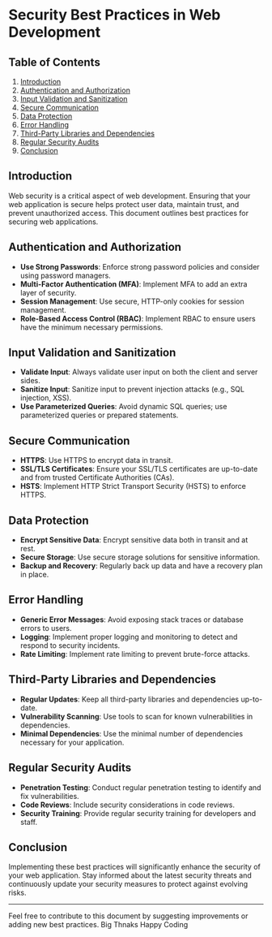 # Security Best Practices in Web Development

## Table of Contents
1. [Introduction](#introduction)
2. [Authentication and Authorization](#authentication-and-authorization)
3. [Input Validation and Sanitization](#input-validation-and-sanitization)
4. [Secure Communication](#secure-communication)
5. [Data Protection](#data-protection)
6. [Error Handling](#error-handling)
7. [Third-Party Libraries and Dependencies](#third-party-libraries-and-dependencies)
8. [Regular Security Audits](#regular-security-audits)
9. [Conclusion](#conclusion)

## Introduction

Web security is a critical aspect of web development. Ensuring that your web application is secure helps protect user data, maintain trust, and prevent unauthorized access. This document outlines best practices for securing web applications.

## Authentication and Authorization

- **Use Strong Passwords**: Enforce strong password policies and consider using password managers.
- **Multi-Factor Authentication (MFA)**: Implement MFA to add an extra layer of security.
- **Session Management**: Use secure, HTTP-only cookies for session management.
- **Role-Based Access Control (RBAC)**: Implement RBAC to ensure users have the minimum necessary permissions.

## Input Validation and Sanitization

- **Validate Input**: Always validate user input on both the client and server sides.
- **Sanitize Input**: Sanitize input to prevent injection attacks (e.g., SQL injection, XSS).
- **Use Parameterized Queries**: Avoid dynamic SQL queries; use parameterized queries or prepared statements.

## Secure Communication

- **HTTPS**: Use HTTPS to encrypt data in transit.
- **SSL/TLS Certificates**: Ensure your SSL/TLS certificates are up-to-date and from trusted Certificate Authorities (CAs).
- **HSTS**: Implement HTTP Strict Transport Security (HSTS) to enforce HTTPS.

## Data Protection

- **Encrypt Sensitive Data**: Encrypt sensitive data both in transit and at rest.
- **Secure Storage**: Use secure storage solutions for sensitive information.
- **Backup and Recovery**: Regularly back up data and have a recovery plan in place.

## Error Handling

- **Generic Error Messages**: Avoid exposing stack traces or database errors to users.
- **Logging**: Implement proper logging and monitoring to detect and respond to security incidents.
- **Rate Limiting**: Implement rate limiting to prevent brute-force attacks.

## Third-Party Libraries and Dependencies

- **Regular Updates**: Keep all third-party libraries and dependencies up-to-date.
- **Vulnerability Scanning**: Use tools to scan for known vulnerabilities in dependencies.
- **Minimal Dependencies**: Use the minimal number of dependencies necessary for your application.

## Regular Security Audits

- **Penetration Testing**: Conduct regular penetration testing to identify and fix vulnerabilities.
- **Code Reviews**: Include security considerations in code reviews.
- **Security Training**: Provide regular security training for developers and staff.

## Conclusion

Implementing these best practices will significantly enhance the security of your web application. Stay informed about the latest security threats and continuously update your security measures to protect against evolving risks.

---

Feel free to contribute to this document by suggesting improvements or adding new best practices.
Big Thnaks Happy Coding

